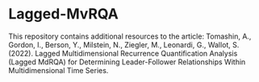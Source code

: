 # Lagged-MvRQA
This repository contains additional resources to the article: Tomashin, A., Gordon, I., Berson, Y., Milstein, N., Ziegler, M., Leonardi, G., Wallot, S. (2022). Lagged Multidimensional Recurrence Quantification Analysis (Lagged MdRQA) for Determining Leader-Follower Relationships Within Multidimensional Time Series.
